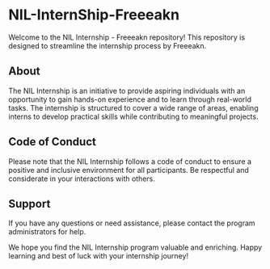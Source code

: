 # NIL-InternShip-Freeeakn

Welcome to the NIL Internship - Freeeakn repository! This repository is designed to streamline the internship process by Freeeakn.

## About

The NIL Internship is an initiative to provide aspiring individuals with an opportunity to gain hands-on experience and to learn through real-world tasks. The internship is structured to cover a wide range of areas, enabling interns to develop practical skills while contributing to meaningful projects.

## Code of Conduct

Please note that the NIL Internship follows a code of conduct to ensure a positive and inclusive environment for all participants. Be respectful and considerate in your interactions with others.

## Support

If you have any questions or need assistance, please contact the program administrators for help.

We hope you find the NIL Internship program valuable and enriching. Happy learning and best of luck with your internship journey!
